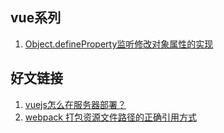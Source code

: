 ## vue系列
1. [Object.defineProperty监听修改对象属性的实现](https://github.com/Willworkgogogo/Vue-api/issues/1)

## 好文链接
1. [vuejs怎么在服务器部署？](https://www.zhihu.com/question/46630687/answer/157166318)
1. [webpack 打包资源文件路径的正确引用方式](https://zhuanlan.zhihu.com/p/30119665)
